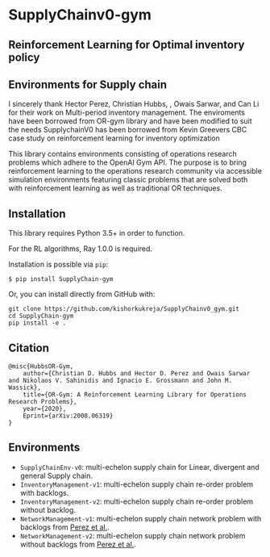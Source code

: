 # SupplyChainv0-gym
## Reinforcement Learning for Optimal inventory policy
## Environments for Supply chain
I sincerely thank Hector Perez, Christian Hubbs, , Owais Sarwar, and Can Li for their work on Multi-period inventory management.
The enviroments have been borrowed from OR-gym library and have been modified to suit the needs
SupplychainV0 has been borrowed from Kevin Greevers CBC case study on reinforcement learning for inventory optimization

This library contains environments consisting of operations research problems which adhere to the OpenAI Gym API. The purpose is to bring reinforcement learning to the operations research community via accessible simulation environments featuring classic problems that are solved both with reinforcement learning as well as traditional OR techniques.

## Installation

This library requires Python 3.5+ in order to function.

For the RL algorithms, Ray 1.0.0 is required.

Installation is possible via `pip`:

`$ pip install SupplyChain-gym`

Or, you can install directly from GitHub with:

```
git clone https://github.com/kishorkukreja/SupplyChainv0_gym.git
cd SupplyChain-gym
pip install -e .
```

## Citation
```
@misc{HubbsOR-Gym,
    author={Christian D. Hubbs and Hector D. Perez and Owais Sarwar and Nikolaos V. Sahinidis and Ignacio E. Grossmann and John M. Wassick},
    title={OR-Gym: A Reinforcement Learning Library for Operations Research Problems},
    year={2020},
    Eprint={arXiv:2008.06319}
}
```

## Environments
- `SupplyChainEnv-v0`: multi-echelon supply chain for Linear, divergent and general Supply chain.
- `InventoryManagement-v1`: multi-echelon supply chain re-order problem with backlogs.
- `InventoryManagement-v2`: multi-echelon supply chain re-order problem without backlog.
- `NetworkManagement-v1`: multi-echelon supply chain network problem with backlogs from [Perez et al.](https://www.mdpi.com/2227-9717/9/1/102).
- `NetworkManagement-v2`: multi-echelon supply chain network problem without backlogs from [Perez et al.](https://www.mdpi.com/2227-9717/9/1/102).

